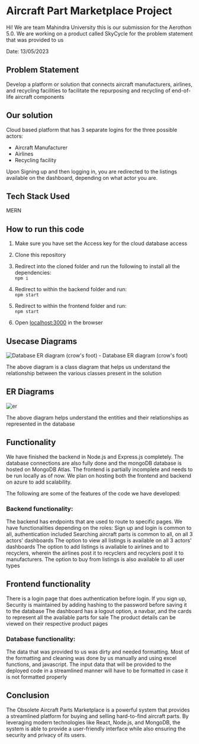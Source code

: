 # Aircraft Part Marketplace Project 

Hi! We are team Mahindra University this is our submission for the Aerothon 5.0. We are working on a product called SkyCycle for the problem statement that was provided to us

Date: 13/05/2023

## Problem Statement

Develop a platform or solution that connects aircraft manufacturers, airlines, and recycling facilities to facilitate the repurposing and recycling of end-of-life aircraft components

## Our solution

Cloud based platform that has 3 separate logins for the three possible actors:
* Aircraft Manufacturer
* Airlines
* Recycling facility

Upon Signing up and then logging in, you are redirected to the listings available on the dashboard, depending on what actor you are.

## Tech Stack Used
MERN

## How to run this code
1. Make sure you have set the Access key for the cloud database access
1. Clone this repository
1. Redirect into the cloned folder and run the following to install all the dependencies:\
 `npm i`

1. Redirect to within the backend folder and run:\
 `npm start`
 
1. Redirect to within the frontend folder and run:\
 `npm start`

1. Open [localhost:3000](http://localhost:3000/) in the browser

## Usecase Diagrams

![Database ER diagram (crow's foot) - Database ER diagram (crow's foot)](https://github.com/aryan-sri-harsha/airbusAerothon5/assets/67188124/c4995768-6d53-4684-ae28-e5e05c6731fb)

The above diagram is a class diagram that helps us understand the relationship between the various classes present in the solution 

## ER Diagrams

![er](https://github.com/aryan-sri-harsha/airbusAerothon5/assets/67188124/a4220285-cb0b-4e61-92af-561e408b59fb)

The above diagram helps understand the entities and their relationships as represented in the database

## Functionality
We have finished the backend in Node.js and Express.js completely. The database connections are also fully done and the mongoDB database is hosted on MongoDB Atlas. The frontend is partially incomplete and needs to be run locally as of now. We plan on hosting both the frontend and backend on azure to add scalability.

The following are some of the features of the code we have developed:

### Backend functionality:
The backend has endpoints that are used to route to specific pages. 
We have functionalities depending on the roles:
Sign up and login is common to all, authentication included
Searching aircraft parts is common to all, on all 3 actors' dashboards
The option to view all listings is available on all 3 actors' dashboards
The option to add listings is available to airlines and to recyclers, wherein the airlines post it to recyclers and recyclers post it to manufacturers.
The option to buy from listings is also available to all user types

## Frontend functionality
There is a login page that does authentication before login. 
If you sign up, Security is maintained by adding hashing to the password before saving it to the database 
The dashboard has a logout option, a navbar, and the cards to represent all the available parts for sale
The product details can be viewed on their respective product pages

### Database functionality:
The data that was provided to us was dirty and needed formatting. Most of the formatting and cleaning was done by us manually and using excel functions, and javascript. The input data that will be provided to the deployed code in a streamlined manner will have to be formatted in case it is not formatted properly

## Conclusion

The Obsolete Aircraft Parts Marketplace is a powerful system that provides a streamlined platform for buying and selling hard-to-find aircraft parts. By leveraging modern technologies like React, Node.js, and MongoDB, the system is able to provide a user-friendly interface while also ensuring the security and privacy of its users.


